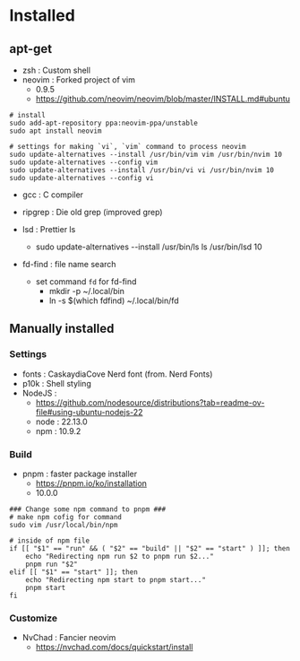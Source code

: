# Installed
## apt-get
- zsh : Custom shell
- neovim : Forked project of vim
    - 0.9.5
    - https://github.com/neovim/neovim/blob/master/INSTALL.md#ubuntu
```
# install
sudo add-apt-repository ppa:neovim-ppa/unstable
sudo apt install neovim

# settings for making `vi`, `vim` command to process neovim
sudo update-alternatives --install /usr/bin/vim vim /usr/bin/nvim 10
sudo update-alternatives --config vim
sudo update-alternatives --install /usr/bin/vi vi /usr/bin/nvim 10
sudo update-alternatives --config vi
```
- gcc : C compiler
- ripgrep : Die old grep (improved grep)
- lsd : Prettier ls
    - sudo update-alternatives --install /usr/bin/ls ls /usr/bin/lsd 10

 - fd-find : file name search
    - set command `fd` for fd-find
        - mkdir -p ~/.local/bin
        - ln -s $(which fdfind) ~/.local/bin/fd



## Manually installed
### Settings
- fonts : CaskaydiaCove Nerd font (from. Nerd Fonts)
- p10k : Shell styling
- NodeJS : 
    - https://github.com/nodesource/distributions?tab=readme-ov-file#using-ubuntu-nodejs-22
    - node : 22.13.0
    - npm : 10.9.2

### Build
- pnpm : faster package installer
    - https://pnpm.io/ko/installation
    - 10.0.0
```
### Change some npm command to pnpm ###
# make npm cofig for command
sudo vim /usr/local/bin/npm
 
# inside of npm file
if [[ "$1" == "run" && ( "$2" == "build" || "$2" == "start" ) ]]; then
    echo "Redirecting npm run $2 to pnpm run $2..."
    pnpm run "$2"
elif [[ "$1" == "start" ]]; then
    echo "Redirecting npm start to pnpm start..."
    pnpm start
fi
```
    

### Customize
- NvChad : Fancier neovim
    - https://nvchad.com/docs/quickstart/install